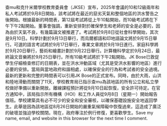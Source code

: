 查mu和克什米爾學校教育委員會（JKSE）宣布，2025年會議的10和12級兩年和私人考試將於9月8日開始，該考試將在最近的惡劣天氣和整個地區的洪水警告之後開始。根據最新的時間表，第12屆考試將從上午10點開始，而10級考試將在下午下午2點開始。董事會強調，重新安排對於確保學生和老師的安全是必要的，因為由於天氣不良，有幾篇論文被推遲了。考試將於9月8日從社會科學開始，其次是9月10日。科學計劃於9月13日舉行，而烏爾都語和印地語論文將於9月15日舉行。可選的語言考試將於9月17日舉行，專業文章將於9月19日進行。家庭科學將於9月20日舉行，藝術和繪畫計劃於9月22日舉行。計算機科學定於9月24日，最終論文音樂將於9月25日舉行。所有10級考試將於下午2點開始。JK Bose已敦促學生仔細檢查修訂的日期表，並在洪水沖動區域（尤其是受洪水影響的地區）進行必要的安排。當局與當地政府和諧相處，以確保安全的行為和考試者的安全過境。最新的更新和完整的時間表可以引用JK Bose的正式宣布。同時，由於大雨，山洪和陸地滑動而關閉了11天，學校教育局已指示查mu為該地區的所有公立和私立學校做好準備以重新開放。離線課程預計將從9月10日起恢復，安全許可待定。在官方通知中，該局指示所有機構（HOI）和工作人員從9月8日（星期一）開始報告值班。學校建築具有必不可少的安全和安全審核，以確保基礎設施安全地返回學生。此舉是因為該地區從8月26日開始的嚴重氣候障礙中恢復過來，這造成了廣泛的破壞並強迫學校關閉。現在，政府專注於例行修復，更喜歡學生。Save my name, email, and website in this browser for the next time I comment.